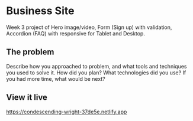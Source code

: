 # Business Site
Week 3 project of Hero image/video, Form (Sign up) with validation, Accordion (FAQ) with responsive for Tablet and Desktop.

## The problem


Describe how you approached to problem, and what tools and techniques you used to solve it. How did you plan? What technologies did you use? If you had more time, what would be next?

## View it live

https://condescending-wright-37de5e.netlify.app
